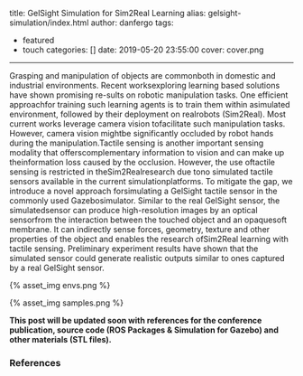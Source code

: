 title: GelSight Simulation for Sim2Real Learning
alias: gelsight-simulation/index.html
author: danfergo
tags:
  - featured
  - touch
categories: []
date: 2019-05-20 23:55:00
cover: cover.png

---
Grasping and manipulation of objects are commonboth in domestic and industrial environments. Recent worksexploring learning based solutions have shown promising re-sults  on  robotic  manipulation  tasks.  One  efficient  approachfor training such learning agents is to train them within asimulated environment, followed by their deployment on realrobots (Sim2Real). Most current works leverage camera vision tofacilitate such manipulation tasks. However, camera vision mightbe significantly occluded by robot hands during the manipulation.Tactile sensing is another important sensing modality that offerscomplementary  information  to  vision  and  can  make  up  theinformation loss caused by the occlusion. However, the use oftactile sensing is restricted in theSim2Realresearch due tono simulated tactile sensors available in the current simulationplatforms. To mitigate the gap, we introduce a novel approach forsimulating a GelSight tactile sensor in the commonly used Gazebosimulator. Similar to the real GelSight sensor, the simulatedsensor can produce high-resolution images by an optical sensorfrom the interaction between the touched object and an opaquesoft membrane. It can indirectly sense forces, geometry, texture and other properties of the object and enables the research ofSim2Real learning with tactile sensing. Preliminary experiment results have shown that the simulated sensor could generate realistic outputs similar to ones captured by a real GelSight sensor. 

{% asset_img envs.png %}

{% asset_img samples.png %}

**This post will be updated soon with references for the conference publication, source code (ROS Packages & Simulation for Gazebo) and other materials (STL files).**


### References
[^1]: Daniel Fernandes Gomes, Achu Wilson and Shan Luo, "GelSight Simulation for Sim2Real Learning", ViTac Workshop ICRA 2019. **[paper](http://wordpress.csc.liv.ac.uk/smartlab/wp-content/uploads/sites/5/2019/06/ICRA2019ViTac_paper_8.pdf)**
